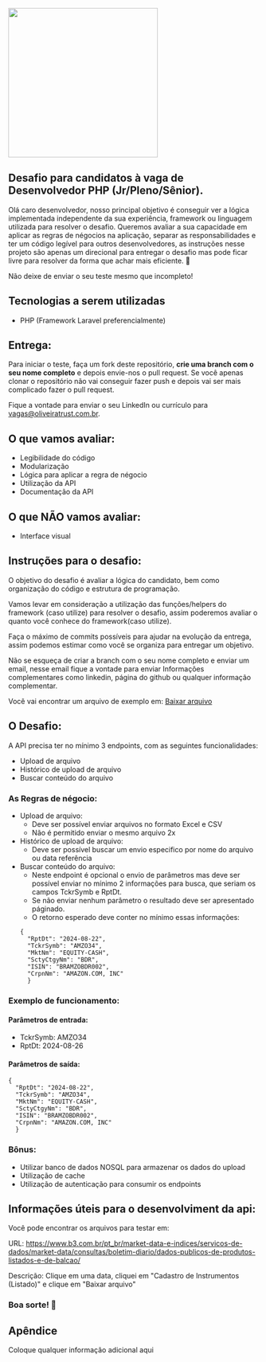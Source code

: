 <p>
    <img src="https://encrypted-tbn0.gstatic.com/images?q=tbn%3AANd9GcQIAOtqQ5is5vwbcEn0ZahZfMxz1QIeAYtFfnLdkCXu1sqAGbnX" width="300">
 </p>
 
## Desafio para candidatos à vaga de Desenvolvedor PHP (Jr/Pleno/Sênior).
Olá caro desenvolvedor, nosso principal objetivo é conseguir ver a lógica implementada independente da sua experiência, framework ou linguagem utilizada para resolver o desafio. Queremos avaliar a sua capacidade em aplicar as regras de négocios na aplicação, separar as responsabilidades e ter um código legível para outros desenvolvedores, as instruções nesse projeto são apenas um direcional para entregar o desafio mas pode ficar livre para resolver da forma que achar mais eficiente. 🚀 

Não deixe de enviar o seu teste mesmo que incompleto!

## Tecnologias a serem utilizadas
* PHP (Framework Laravel preferencialmente)

## Entrega:
Para iniciar o teste, faça um fork deste repositório, **crie uma branch com o seu nome completo** e depois envie-nos o pull request. Se você apenas clonar o repositório não vai conseguir fazer push e depois vai ser mais complicado fazer o pull request.

Fique a vontade para enviar o seu LinkedIn ou currículo para vagas@oliveiratrust.com.br. 

## O que vamos avaliar:
- Legibilidade do código
- Modularização
- Lógica para aplicar a regra de négocio
- Utilização da API
- Documentação da API

## O que NÃO vamos avaliar:
- Interface visual

## Instruções para o desafio:
O objetivo do desafio é avaliar a lógica do candidato, bem como organização do código e estrutura de programação.

Vamos levar em consideração a utilização das funções/helpers do framework (caso utilize) para resolver o desafio, assim poderemos avaliar o quanto você conhece do framework(caso utilize).

Faça o máximo de commits possíveis para ajudar na evolução da entrega, assim podemos estimar como você se organiza para entregar um objetivo.

Não se esqueça de criar a branch com o seu nome completo e enviar um email, nesse email fique a vontade para enviar Informações complementares como linkedin, página do github ou qualquer informação complementar.

Você vai encontrar um arquivo de exemplo em: [Baixar arquivo](https://github.com/Oliveira-Trust/desafio-desenvolvedor/blob/master/InstrumentsConsolidatedFile_20240823.csv)

## O Desafio:
A API precisa ter no mínimo 3 endpoints, com as seguintes funcionalidades:
- Upload de arquivo
- Histórico de upload de arquivo
- Buscar conteúdo do arquivo

### As Regras de négocio:
- Upload de arquivo:
  - Deve ser possível enviar arquivos no formato Excel e CSV
  - Não é permitido enviar o mesmo arquivo 2x
- Histórico de upload de arquivo:
  - Deve ser possível buscar um envio especifico por nome do arquivo ou data referência
- Buscar conteúdo do arquivo:
  - Neste endpoint é opcional o envio de parâmetros mas deve ser possível enviar no mínimo 2 informações para busca, que seriam os campos TckrSymb e RptDt.
  - Se não enviar nenhum parâmetro o resultado deve ser apresentado páginado.
  - O retorno esperado deve conter no mínimo essas informações:
  ``` 
  {
    "RptDt": "2024-08-22",
    "TckrSymb": "AMZO34",
    "MktNm": "EQUITY-CASH",
    "SctyCtgyNm": "BDR",
    "ISIN": "BRAMZOBDR002",
    "CrpnNm": "AMAZON.COM, INC"
    }
    ```

### Exemplo de funcionamento:

#### Parâmetros de entrada:
- TckrSymb: AMZO34
- RptDt: 2024-08-26

#### Parâmetros de saída:
  ``` 
  {
    "RptDt": "2024-08-22",
    "TckrSymb": "AMZO34",
    "MktNm": "EQUITY-CASH",
    "SctyCtgyNm": "BDR",
    "ISIN": "BRAMZOBDR002",
    "CrpnNm": "AMAZON.COM, INC"
    }
  ```

### Bônus:
* Utilizar banco de dados NOSQL para armazenar os dados do upload
* Utilização de cache
* Utilização de autenticação para consumir os endpoints

## Informações úteis para o desenvolviment da api:
Você pode encontrar os arquivos para testar em:

URL: https://www.b3.com.br/pt_br/market-data-e-indices/servicos-de-dados/market-data/consultas/boletim-diario/dados-publicos-de-produtos-listados-e-de-balcao/

Descrição: Clique em uma data, cliquei em "Cadastro de Instrumentos (Listado)" e clique em "Baixar arquivo"


### Boa sorte! 🚀

## Apêndice

Coloque qualquer informação adicional aqui

